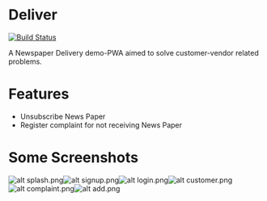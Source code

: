 # Deliver

[![Build Status](https://travis-ci.org/joemccann/dillinger.svg?branch=master)](https://travis-ci.org/joemccann/dillinger)

A Newspaper Delivery demo-PWA aimed to solve customer-vendor related problems.

# Features

  - Unsubscribe News Paper
  - Register complaint for not receiving News Paper

# Some Screenshots
![alt splash.png](https://drive.google.com/thumbnail?id=17bbYcz_kbvSIWNycalPBU_T11B54i-cM)![alt signup.png](https://drive.google.com/thumbnail?id=17_lnJqJhNpO6ruNfI6cLW-3yj4k5TB4h)![alt login.png](https://drive.google.com/thumbnail?id=17oLqlq1lNSs3-bjsFJNSdeYOzDLwf9ka)![alt customer.png](https://drive.google.com/thumbnail?id=17qVe2n0KywFbNrJOVcyoWCzB9kGLnBfQ)
![alt complaint.png](https://drive.google.com/thumbnail?id=17juPQRT9BM4FqWxCsW4fAg4V6YFZW627)![alt add.png](https://drive.google.com/thumbnail?id=17isDgcfp_wJN2W_Se6fQvzsSA2VbFMb3)